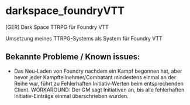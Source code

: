 # darkspace_foundryVTT
[GER] Dark Space TTRPG für Foundry VTT

Umsetzung meines TTRPG-Systems als System für Foundry VTT

## Bekannte Probleme / Known issues:
- Das Neu-Laden von Foundry nachdem ein Kampf begonnen hat, aber bevor jeder Kampfteilnehmer/Combatant mindestens einmal an der Reihe war, führt zu Fehlerhaften Initiativ-Werten beim entsprechenden Client. WORKAROUND: Der GM sagt Initiativen an, bis alle fehlerhaften Initiativ-Einträge einmal überschrieben wurden.
